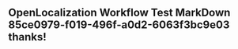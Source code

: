 <properties
ms.topic="hero-topic"
ms.test1="hero-topic"
ms.test2="test"/>


## OpenLocalization Workflow Test MarkDown 85ce0979-f019-496f-a0d2-6063f3bc9e03 thanks!



<!--HONumber=Aug16_HO5-->


